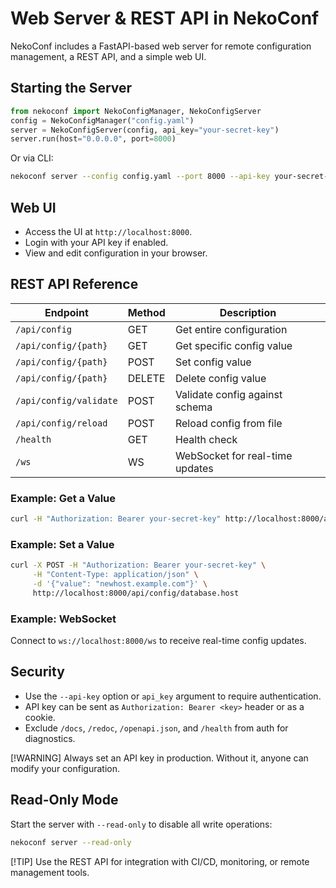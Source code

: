# Web Server & REST API in NekoConf

NekoConf includes a FastAPI-based web server for remote configuration management, a REST API, and a simple web UI.

## Starting the Server

```python
from nekoconf import NekoConfigManager, NekoConfigServer
config = NekoConfigManager("config.yaml")
server = NekoConfigServer(config, api_key="your-secret-key")
server.run(host="0.0.0.0", port=8000)
```

Or via CLI:

```bash
nekoconf server --config config.yaml --port 8000 --api-key your-secret-key
```

## Web UI

- Access the UI at `http://localhost:8000`.
- Login with your API key if enabled.
- View and edit configuration in your browser.

## REST API Reference

| Endpoint                  | Method | Description                        |
|--------------------------|--------|------------------------------------|
| `/api/config`            | GET    | Get entire configuration           |
| `/api/config/{path}`     | GET    | Get specific config value          |
| `/api/config/{path}`     | POST   | Set config value                   |
| `/api/config/{path}`     | DELETE | Delete config value                |
| `/api/config/validate`   | POST   | Validate config against schema     |
| `/api/config/reload`     | POST   | Reload config from file            |
| `/health`                | GET    | Health check                       |
| `/ws`                    | WS     | WebSocket for real-time updates    |

### Example: Get a Value

```bash
curl -H "Authorization: Bearer your-secret-key" http://localhost:8000/api/config/database.host
```

### Example: Set a Value

```bash
curl -X POST -H "Authorization: Bearer your-secret-key" \
     -H "Content-Type: application/json" \
     -d '{"value": "newhost.example.com"}' \
     http://localhost:8000/api/config/database.host
```

### Example: WebSocket

Connect to `ws://localhost:8000/ws` to receive real-time config updates.

## Security

- Use the `--api-key` option or `api_key` argument to require authentication.
- API key can be sent as `Authorization: Bearer <key>` header or as a cookie.
- Exclude `/docs`, `/redoc`, `/openapi.json`, and `/health` from auth for diagnostics.

[!WARNING]
Always set an API key in production. Without it, anyone can modify your configuration.

## Read-Only Mode

Start the server with `--read-only` to disable all write operations:

```bash
nekoconf server --read-only
```

[!TIP]
Use the REST API for integration with CI/CD, monitoring, or remote management tools.
